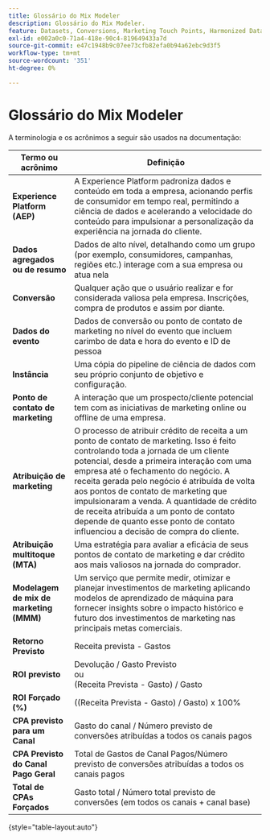```yaml
---
title: Glossário do Mix Modeler
description: Glossário do Mix Modeler.
feature: Datasets, Conversions, Marketing Touch Points, Harmonized Data
exl-id: e002a0c0-71a4-418e-90c4-819649433a7d
source-git-commit: e47c1948b9c07ee73cfb82efa0b94a62ebc9d3f5
workflow-type: tm+mt
source-wordcount: '351'
ht-degree: 0%

---
```


# Glossário do Mix Modeler

A terminologia e os acrônimos a seguir são usados na documentação:

| Termo ou acrônimo | Definição |
|---|---|
| **Experience Platform (AEP)** | A Experience Platform padroniza dados e conteúdo em toda a empresa, acionando perfis de consumidor em tempo real, permitindo a ciência de dados e acelerando a velocidade do conteúdo para impulsionar a personalização da experiência na jornada do cliente. |
| **Dados agregados ou de resumo** | Dados de alto nível, detalhando como um grupo (por exemplo, consumidores, campanhas, regiões etc.) interage com a sua empresa ou atua nela |
| **Conversão** | Qualquer ação que o usuário realizar e for considerada valiosa pela empresa. Inscrições, compra de produtos e assim por diante. |
| **Dados do evento** | Dados de conversão ou ponto de contato de marketing no nível do evento que incluem carimbo de data e hora do evento e ID de pessoa |
| **Instância** | Uma cópia do pipeline de ciência de dados com seu próprio conjunto de objetivo e configuração. |
| **Ponto de contato de marketing** | A interação que um prospecto/cliente potencial tem com as iniciativas de marketing online ou offline de uma empresa. |
| **Atribuição de marketing** | O processo de atribuir crédito de receita a um ponto de contato de marketing. Isso é feito controlando toda a jornada de um cliente potencial, desde a primeira interação com uma empresa até o fechamento do negócio. A receita gerada pelo negócio é atribuída de volta aos pontos de contato de marketing que impulsionaram a venda. A quantidade de crédito de receita atribuída a um ponto de contato depende de quanto esse ponto de contato influenciou a decisão de compra do cliente. |
| **Atribuição multitoque (MTA)** | Uma estratégia para avaliar a eficácia de seus pontos de contato de marketing e dar crédito aos mais valiosos na jornada do comprador. |
| **Modelagem de mix de marketing (MMM)** | Um serviço que permite medir, otimizar e planejar investimentos de marketing aplicando modelos de aprendizado de máquina para fornecer insights sobre o impacto histórico e futuro dos investimentos de marketing nas principais metas comerciais. |
| **Retorno Previsto** | Receita prevista - Gastos |
| **ROI previsto** | Devolução / Gasto Previsto<br>ou<br>(Receita Prevista - Gasto) / Gasto |
| **ROI Forçado (%)** | ((Receita Prevista - Gasto) / Gasto) x 100% |
| **CPA previsto para um Canal** | Gasto do canal / Número previsto de conversões atribuídas a todos os canais pagos |
| **CPA Previsto do Canal Pago Geral** | Total de Gastos de Canal Pagos/Número previsto de conversões atribuídas a todos os canais pagos |
| **Total de CPAs Forçados** | Gasto total / Número total previsto de conversões (em todos os canais + canal base) |

{style="table-layout:auto"}
